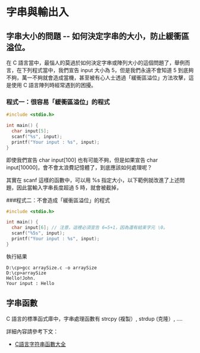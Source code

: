 # 字串與輸出入

## 字串大小的問題 -- 如何決定字串的大小，防止緩衝區溢位。

在 C 語言當中，最惱人的莫過於如何決定字串或陣列大小的這個問題了，舉例而言，在下列程式當中，我們宣告 input 大小為 5，但是我們永遠不會知道 5 到底夠不夠，萬一不夠就會造成當機，甚至被有心人士透過「緩衝區溢位」方法攻擊，這是使用 C 語言陣列時經常遇到的困擾。

### 程式一：很容易「緩衝區溢位」的程式

```c
#include <stdio.h>

int main() {
  char input[5];
  scanf("%s", input);
  printf("Your input : %s", input);
}
```

即使我們宣告 char input[100] 也有可能不夠，但是如果宣告 char input[10000]，會不會太浪費記憶體了，到底應該如何處理呢？

其實在 scanf 這樣的函數中，可以用 %s 指定大小，以下範例就改進了上述問題，因此當輸入字串長度超過 5 時，就會被截掉，

###程式二：不會造成「緩衝區溢位」的程式

```c
#include <stdio.h>

int main() {
  char input[6]; // 注意，這裡必須宣告 6=5+1，因為還有結束字元 \0。
  scanf("%5s", input);
  printf("Your input : %s", input);
}
```

執行結果

```
D:\cp>gcc arraySize.c -o arraySize
D:\cp>arraySize
Hello!John.
Your input : Hello
```

## 字串函數

C 語言的標準函式庫中，字串處理函數有 strcpy (複製）, strdup (克隆）, ....

詳細內容請參考下文：

* [C語言字符串函數大全](https://www.byvoid.com/zht/blog/c-string)

